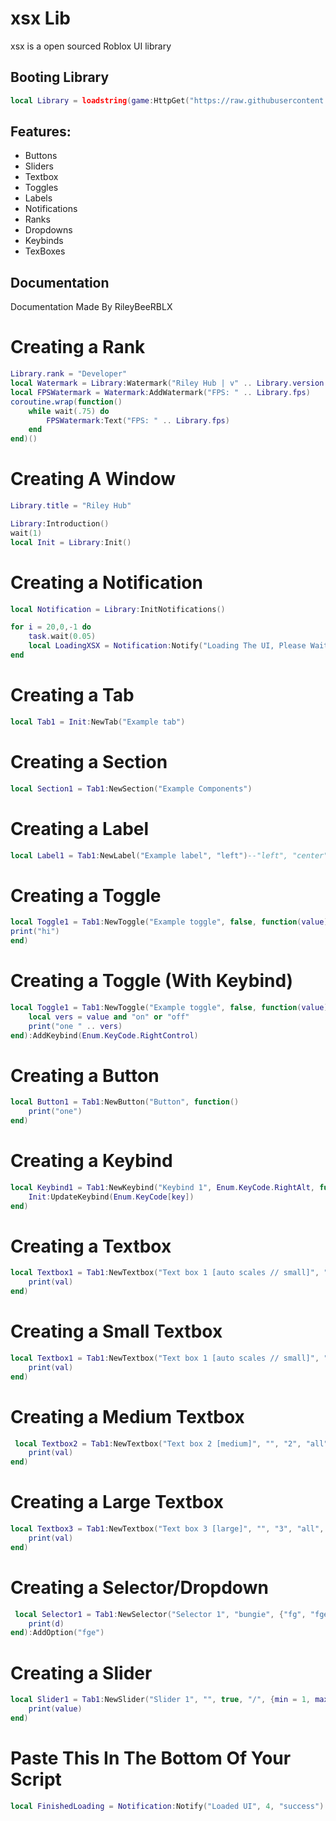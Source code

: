 # xsx Lib

xsx is a open sourced Roblox UI library

## Booting Library
```lua
local Library = loadstring(game:HttpGet("https://raw.githubusercontent.com/ZenGamer-Dev/UI-Library/refs/heads/main/xsx%20library/Library.lua"))()
```

## Features:
- Buttons
- Sliders
- Textbox
- Toggles
- Labels
- Notifications
- Ranks
- Dropdowns
- Keybinds
- TexBoxes


## Documentation
Documentation Made By RileyBeeRBLX

# Creating a Rank
```lua
Library.rank = "Developer"
local Watermark = Library:Watermark("Riley Hub | v" .. Library.version ..  " | " .. Library:GetUsername() .. " | rank: " .. Library.rank)
local FPSWatermark = Watermark:AddWatermark("FPS: " .. Library.fps)
coroutine.wrap(function()
    while wait(.75) do
        FPSWatermark:Text("FPS: " .. Library.fps)
    end
end)()
```

# Creating A Window
```lua
Library.title = "Riley Hub"

Library:Introduction()
wait(1)
local Init = Library:Init()
```

# Creating a Notification
```lua
local Notification = Library:InitNotifications()

for i = 20,0,-1 do 
    task.wait(0.05)
    local LoadingXSX = Notification:Notify("Loading The UI, Please Wait...", 3, "information") -- notification, alert, error, success, information
end 
```

# Creating a Tab
```lua
local Tab1 = Init:NewTab("Example tab")
```

# Creating a Section
```lua
local Section1 = Tab1:NewSection("Example Components")
```

# Creating a Label
```lua
local Label1 = Tab1:NewLabel("Example label", "left")--"left", "center", "right"
```

# Creating a Toggle
```lua
local Toggle1 = Tab1:NewToggle("Example toggle", false, function(value)
print("hi")
end)
```

# Creating a Toggle (With Keybind)
```lua
local Toggle1 = Tab1:NewToggle("Example toggle", false, function(value)
    local vers = value and "on" or "off"
    print("one " .. vers)
end):AddKeybind(Enum.KeyCode.RightControl)
```

# Creating a Button
```lua
local Button1 = Tab1:NewButton("Button", function()
    print("one")
end)
```

# Creating a Keybind
```lua
local Keybind1 = Tab1:NewKeybind("Keybind 1", Enum.KeyCode.RightAlt, function(key)
    Init:UpdateKeybind(Enum.KeyCode[key])
end)
```

# Creating a Textbox
```lua 
local Textbox1 = Tab1:NewTextbox("Text box 1 [auto scales // small]", "", "1", "all", "small", true, false, function(val)
    print(val)
end)
```

# Creating a Small Textbox
```lua
local Textbox1 = Tab1:NewTextbox("Text box 1 [auto scales // small]", "", "1", "all", "small", true, false, function(val)
    print(val)
end)
```

# Creating a Medium Textbox
```lua
 local Textbox2 = Tab1:NewTextbox("Text box 2 [medium]", "", "2", "all", "medium", true, false, function(val)
    print(val)
end)
```

# Creating a Large Textbox
```lua
local Textbox3 = Tab1:NewTextbox("Text box 3 [large]", "", "3", "all", "large", true, false, function(val)
    print(val)
end)
```

# Creating a Selector/Dropdown
```lua
 local Selector1 = Tab1:NewSelector("Selector 1", "bungie", {"fg", "fge", "fg", "fg"}, function(d)
    print(d)
end):AddOption("fge")
```

# Creating a Slider
```lua
local Slider1 = Tab1:NewSlider("Slider 1", "", true, "/", {min = 1, max = 100, default = 20}, function(value)
    print(value)
end)
```

# Paste This In The Bottom Of Your Script
```lua
local FinishedLoading = Notification:Notify("Loaded UI", 4, "success")
```
